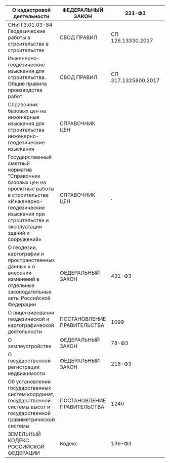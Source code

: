 | О кадастровой деятельности                                                                                                                                                            | ФЕДЕРАЛЬНЫЙ ЗАКОН           | 221-ФЗ              | 24.07.2007 |
|---------------------------------------------------------------------------------------------------------------------------------------------------------------------------------------|-----------------------------|---------------------|------------|
| СНиП 3.01.03-84 Геодезические работы в строительстве в строительстве                                                                                                                  | СВОД ПРАВИЛ                 | СП 126.13330.2017   |            |
| Инженерно-геодезические изыскания для строительства. Общие правила производства работ                                                                                                 | СВОД ПРАВИЛ                 | СП 317.1325800.2017 |            |
| Справочник базовых цен на инженерные изыскания для строительства инженерно-геодезические изыскания                                                                                    | СПРАВОЧНИК ЦЕН              |                     |            |
| Государственный сметный норматив "Справочник базовых цен на проектные работы в строительстве «Инженерно-геодезические изыскания при строительстве и эксплуатации зданий и сооружений» | СПРАВОЧНИК ЦЕН              | .                   |            |
| О геодезии, картографии и пространственных данных и о внесении изменений в отдельные законодательные акты Российской Федерации                                                        | ФЕДЕРАЛЬНЫЙ ЗАКОН           | 431-ФЗ              | 30.12.2015 |
| О лицензировании геодезической и картографической деятельности                                                                                                                        | ПОСТАНОВЛЕНИЕ ПРАВИТЕЛЬСТВА | 1099                | 28.10.2016 |
| О землеустройстве                                                                                                                                                                     | ФЕДЕРАЛЬНЫЙ ЗАКОН           | 78-ФЗ               | 18.06.2001 |
| О государственной регистрации недвижимости                                                                                                                                            | ФЕДЕРАЛЬНЫЙ ЗАКОН           | 218-ФЗ              | 13.07.2015 |
| Об установлении государственных систем координат, государственной системы высот и государственной гравиметрической системы                                                            | ПОСТАНОВЛЕНИЕ ПРАВИТЕЛЬСТВА | 1240                | 24.11.2016 |
| ЗЕМЕЛЬНЫЙ КОДЕКС РОССИЙСКОЙ ФЕДЕРАЦИИ                                                                                                                                                 | Кодекс                      | 136-ФЗ              | 25.10.2001 |
